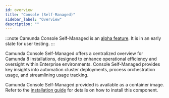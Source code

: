 ```yaml
---
id: overview
title: "Console (Self-Managed)"
sidebar_label: "Overview"
description: ""
---
```


:::note
Camunda Console Self-Managed is an [alpha feature](/reference/alpha-features.md). It is in an early state for user testing.
:::

Camunda Console Self-Managed offers a centralized overview for Camunda 8 installations, designed to enhance operational efficiency and oversight within Enterprise environments. Console Self-Managed provides key insights into automation cluster deployments, process orchestration usage, and streamlining usage tracking.

Camunda Console Self-Managed provided is available as a container image. Refer to the [installation guide](../../self-managed/platform-deployment/overview.md) for details on how to install this component.
